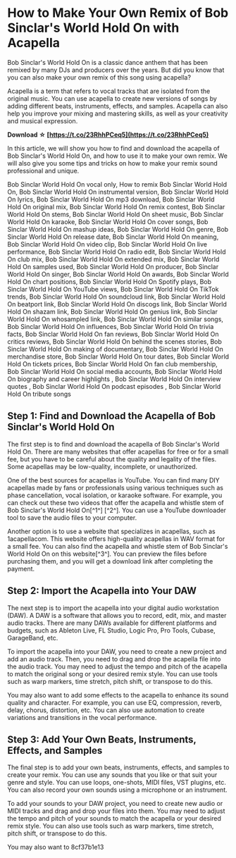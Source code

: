 
 
# How to Make Your Own Remix of Bob Sinclar's World Hold On with Acapella
  
Bob Sinclar's World Hold On is a classic dance anthem that has been remixed by many DJs and producers over the years. But did you know that you can also make your own remix of this song using acapella?
  
Acapella is a term that refers to vocal tracks that are isolated from the original music. You can use acapella to create new versions of songs by adding different beats, instruments, effects, and samples. Acapella can also help you improve your mixing and mastering skills, as well as your creativity and musical expression.
 
**Download ☆ [https://t.co/23RhhPCeq5](https://t.co/23RhhPCeq5)**


  
In this article, we will show you how to find and download the acapella of Bob Sinclar's World Hold On, and how to use it to make your own remix. We will also give you some tips and tricks on how to make your remix sound professional and unique.
 
Bob Sinclar World Hold On vocal only,  How to remix Bob Sinclar World Hold On,  Bob Sinclar World Hold On instrumental version,  Bob Sinclar World Hold On lyrics,  Bob Sinclar World Hold On mp3 download,  Bob Sinclar World Hold On original mix,  Bob Sinclar World Hold On remix contest,  Bob Sinclar World Hold On stems,  Bob Sinclar World Hold On sheet music,  Bob Sinclar World Hold On karaoke,  Bob Sinclar World Hold On cover songs,  Bob Sinclar World Hold On mashup ideas,  Bob Sinclar World Hold On genre,  Bob Sinclar World Hold On release date,  Bob Sinclar World Hold On meaning,  Bob Sinclar World Hold On video clip,  Bob Sinclar World Hold On live performance,  Bob Sinclar World Hold On radio edit,  Bob Sinclar World Hold On club mix,  Bob Sinclar World Hold On extended mix,  Bob Sinclar World Hold On samples used,  Bob Sinclar World Hold On producer,  Bob Sinclar World Hold On singer,  Bob Sinclar World Hold On awards,  Bob Sinclar World Hold On chart positions,  Bob Sinclar World Hold On Spotify plays,  Bob Sinclar World Hold On YouTube views,  Bob Sinclar World Hold On TikTok trends,  Bob Sinclar World Hold On soundcloud link,  Bob Sinclar World Hold On beatport link,  Bob Sinclar World Hold On discogs link,  Bob Sinclar World Hold On shazam link,  Bob Sinclar World Hold On genius link,  Bob Sinclar World Hold On whosampled link,  Bob Sinclar World Hold On similar songs,  Bob Sinclar World Hold On influences,  Bob Sinclar World Hold On trivia facts,  Bob Sinclar World Hold On fan reviews,  Bob Sinclar World Hold On critics reviews,  Bob Sinclar World Hold On behind the scenes stories,  Bob Sinclar World Hold On making of documentary,  Bob Sinclar World Hold On merchandise store,  Bob Sinclar World Hold On tour dates,  Bob Sinclar World Hold On tickets prices,  Bob Sinclar World Hold On fan club membership,  Bob Sinclar World Hold On social media accounts,  Bob Sinclar World Hold On biography and career highlights ,  Bob Sinclar World Hold On interview quotes ,  Bob Sinclar World Hold On podcast episodes ,  Bob Sinclar World Hold On tribute songs
  
## Step 1: Find and Download the Acapella of Bob Sinclar's World Hold On
  
The first step is to find and download the acapella of Bob Sinclar's World Hold On. There are many websites that offer acapellas for free or for a small fee, but you have to be careful about the quality and legality of the files. Some acapellas may be low-quality, incomplete, or unauthorized.
  
One of the best sources for acapellas is YouTube. You can find many DIY acapellas made by fans or professionals using various techniques such as phase cancellation, vocal isolation, or karaoke software. For example, you can check out these two videos that offer the acapella and whistle stem of Bob Sinclar's World Hold On[^1^] [^2^]. You can use a YouTube downloader tool to save the audio files to your computer.
  
Another option is to use a website that specializes in acapellas, such as 1acapellacom. This website offers high-quality acapellas in WAV format for a small fee. You can also find the acapella and whistle stem of Bob Sinclar's World Hold On on this website[^3^]. You can preview the files before purchasing them, and you will get a download link after completing the payment.
  
## Step 2: Import the Acapella into Your DAW
  
The next step is to import the acapella into your digital audio workstation (DAW). A DAW is a software that allows you to record, edit, mix, and master audio tracks. There are many DAWs available for different platforms and budgets, such as Ableton Live, FL Studio, Logic Pro, Pro Tools, Cubase, GarageBand, etc.
  
To import the acapella into your DAW, you need to create a new project and add an audio track. Then, you need to drag and drop the acapella file into the audio track. You may need to adjust the tempo and pitch of the acapella to match the original song or your desired remix style. You can use tools such as warp markers, time stretch, pitch shift, or transpose to do this.
  
You may also want to add some effects to the acapella to enhance its sound quality and character. For example, you can use EQ, compression, reverb, delay, chorus, distortion, etc. You can also use automation to create variations and transitions in the vocal performance.
  
## Step 3: Add Your Own Beats, Instruments, Effects, and Samples
  
The final step is to add your own beats, instruments, effects, and samples to create your remix. You can use any sounds that you like or that suit your genre and style. You can use loops, one-shots, MIDI files, VST plugins, etc. You can also record your own sounds using a microphone or an instrument.
  
To add your sounds to your DAW project, you need to create new audio or MIDI tracks and drag and drop your files into them. You may need to adjust the tempo and pitch of your sounds to match the acapella or your desired remix style. You can also use tools such as warp markers, time stretch, pitch shift, or transpose to do this.
  
You may also want to
 8cf37b1e13
 
